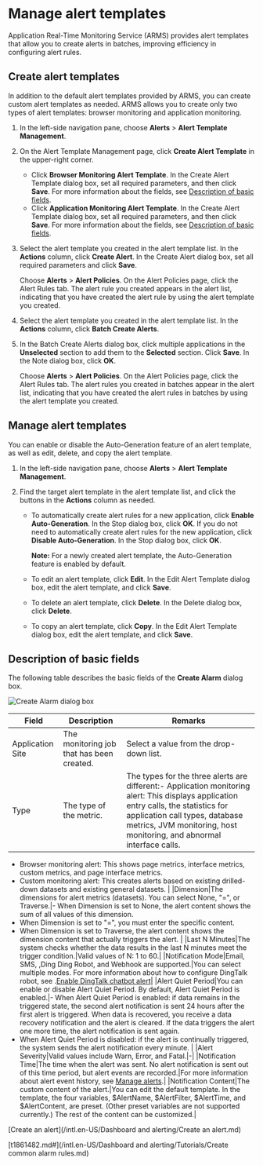 # Manage alert templates

Application Real-Time Monitoring Service \(ARMS\) provides alert templates that allow you to create alerts in batches, improving efficiency in configuring alert rules.

## Create alert templates

In addition to the default alert templates provided by ARMS, you can create custom alert templates as needed. ARMS allows you to create only two types of alert templates: browser monitoring and application monitoring.

1.  In the left-side navigation pane, choose **Alerts** \> **Alert Template Management**.

2.  On the Alert Template Management page, click **Create Alert Template** in the upper-right corner.

    -   Click **Browser Monitoring Alert Template**. In the Create Alert Template dialog box, set all required parameters, and then click **Save**. For more information about the fields, see [Description of basic fields](#section_x9s_jul_7zb).
    -   Click **Application Monitoring Alert Template**. In the Create Alert Template dialog box, set all required parameters, and then click **Save**. For more information about the fields, see [Description of basic fields](#section_x9s_jul_7zb).
3.  Select the alert template you created in the alert template list. In the **Actions** column, click **Create Alert**. In the Create Alert dialog box, set all required parameters and click **Save**.

    Choose **Alerts** \> **Alert Policies**. On the Alert Policies page, click the Alert Rules tab. The alert rule you created appears in the alert list, indicating that you have created the alert rule by using the alert template you created.

4.  Select the alert template you created in the alert template list. In the **Actions** column, click **Batch Create Alerts**.

5.  In the Batch Create Alerts dialog box, click multiple applications in the **Unselected** section to add them to the **Selected** section. Click **Save**. In the Note dialog box, click **OK**.

    Choose **Alerts** \> **Alert Policies**. On the Alert Policies page, click the Alert Rules tab. The alert rules you created in batches appear in the alert list, indicating that you have created the alert rules in batches by using the alert template you created.


## Manage alert templates

You can enable or disable the Auto-Generation feature of an alert template, as well as edit, delete, and copy the alert template.

1.  In the left-side navigation pane, choose **Alerts** \> **Alert Template Management**.

2.  Find the target alert template in the alert template list, and click the buttons in the **Actions** column as needed.

    -   To automatically create alert rules for a new application, click **Enable Auto-Generation**. In the Stop dialog box, click **OK**. If you do not need to automatically create alert rules for the new application, click **Disable Auto-Generation**. In the Stop dialog box, click **OK**.

        **Note:** For a newly created alert template, the Auto-Generation feature is enabled by default.

    -   To edit an alert template, click **Edit**. In the Edit Alert Template dialog box, edit the alert template, and click **Save**.
    -   To delete an alert template, click **Delete**. In the Delete dialog box, click **Delete**.
    -   To copy an alert template, click **Copy**. In the Edit Alert Template dialog box, edit the alert template, and click **Save**.

## Description of basic fields

The following table describes the basic fields of the **Create Alarm** dialog box.

![Create Alarm dialog box](https://static-aliyun-doc.oss-accelerate.aliyuncs.com/assets/img/en-US/6128828061/p174562.png)

|Field|Description|Remarks|
|-----|-----------|-------|
|Application Site|The monitoring job that has been created.|Select a value from the drop-down list.|
|Type|The type of the metric.|The types for the three alerts are different:-   Application monitoring alert: This displays application entry calls, the statistics for application call types, database metrics, JVM monitoring, host monitoring, and abnormal interface calls.
-   Browser monitoring alert: This shows page metrics, interface metrics, custom metrics, and page interface metrics.
-   Custom monitoring alert: This creates alerts based on existing drilled-down datasets and existing general datasets. |
|Dimension|The dimensions for alert metrics \(datasets\). You can select None, "=", or Traverse.|-   When Dimension is set to None, the alert content shows the sum of all values of this dimension.
-   When Dimension is set to "=", you must enter the specific content.
-   When Dimension is set to Traverse, the alert content shows the dimension content that actually triggers the alert. |
|Last N Minutes|The system checks whether the data results in the last N minutes meet the trigger condition.|Valid values of N: 1 to 60.|
|Notification Mode|Email, SMS, ,Ding Ding Robot, and Webhook are supported.|You can select multiple modes. For more information about how to configure DingTalk robot, see .[Enable DingTalk chatbot alert](https://www.alibabacloud.com/help/zh/doc-detail/106247.htm)|
|Alert Quiet Period|You can enable or disable Alert Quiet Period. By default, Alert Quiet Period is enabled.|-   When Alert Quiet Period is enabled: if data remains in the triggered state, the second alert notification is sent 24 hours after the first alert is triggered. When data is recovered, you receive a data recovery notification and the alert is cleared. If the data triggers the alert one more time, the alert notification is sent again.
-   When Alert Quiet Period is disabled: if the alert is continually triggered, the system sends the alert notification every minute. |
|Alert Severity|Valid values include Warn, Error, and Fatal.|-|
|Notification Time|The time when the alert was sent. No alert notification is sent out of this time period, but alert events are recorded.|For more information about alert event history, see [Manage alerts](https://www.alibabacloud.com/help/zh/doc-detail/42966.htm).|
|Notification Content|The custom content of the alert.|You can edit the default template. In the template, the four variables, $AlertName, $AlertFilter, $AlertTime, and $AlertContent, are preset. \(Other preset variables are not supported currently.\) The rest of the content can be customized.|

[Create an alert](/intl.en-US/Dashboard and alerting/Create an alert.md)

[t1861482.md\#](/intl.en-US/Dashboard and alerting/Tutorials/Create common alarm rules.md)

